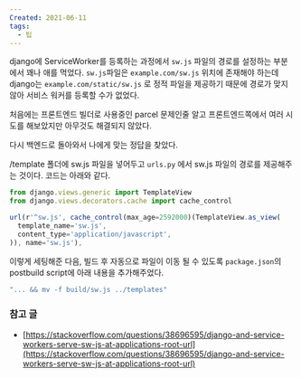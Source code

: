 ```yaml
---
Created: 2021-06-11
tags:
  - 팁
---
```

django에 ServiceWorker를 등록하는 과정에서 `sw.js` 파일의 경로를 설정하는 부분에서 꽤나 애를 먹었다. `sw.js`파일은 `example.com/sw.js` 위치에 존재해야 하는데 django는 `example.com/static/sw.js` 로 정적 파일을 제공하기 때문에 경로가 맞지 않아 서비스 워커를 등록할 수가 없었다.

처음에는 프론트엔드 빌더로 사용중인 parcel 문제인줄 알고 프론트엔드쪽에서 여러 시도를 해보았지만 아무것도 해결되지 않았다.

다시 백엔드로 돌아와서 나에게 맞는 정답을 찾았다.

/template 폴더에 sw.js 파일을 넣어두고 `urls.py` 에서 sw.js 파일의 경로를 제공해주는 것이다. 코드는 아래와 같다.

```jsx
from django.views.generic import TemplateView
from django.views.decorators.cache import cache_control

url(r'^sw.js', cache_control(max_age=2592000)(TemplateView.as_view(
  template_name='sw.js',
  content_type='application/javascript',
)), name='sw.js'),
```

이렇게 세팅해준 다음, 빌드 후 자동으로 파일이 이동 될 수 있도록 `package.json`의 postbuild script에 아래 내용을 추가해주었다.

```jsx
"... && mv -f build/sw.js ../templates"
```

### 참고 글

-   [https://stackoverflow.com/questions/38696595/django-and-service-workers-serve-sw-js-at-applications-root-url](https://stackoverflow.com/questions/38696595/django-and-service-workers-serve-sw-js-at-applications-root-url)